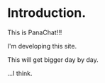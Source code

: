 # Introduction.
This is PanaChat!!!

I'm developing this site.

This will get bigger day by day.




...I think.

